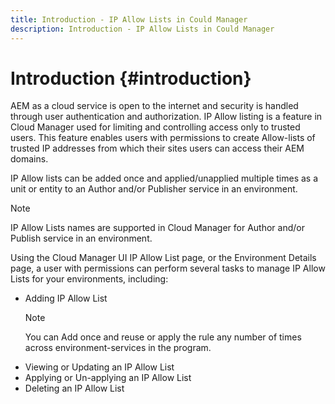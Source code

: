 ```yaml
---
title: Introduction - IP Allow Lists in Could Manager
description: Introduction - IP Allow Lists in Could Manager
---
```


# Introduction {#introduction}

AEM as a cloud service is open to the internet and security is handled through user authentication and authorization. IP Allow listing is a feature in Cloud Manager used for limiting and controlling access only to trusted users. This feature enables users with permissions to create Allow-lists of trusted IP addresses from which their sites users can access their AEM domains. 

IP Allow lists can be added once and applied/unapplied multiple times as a unit or entity to an Author and/or Publisher service in an environment.

>[!NOTE]
>IP Allow Lists names are supported in Cloud Manager for Author and/or Publish service in an environment.

Using the Cloud Manager UI IP Allow List page, or the Environment Details page, a user with permissions can perform several tasks to manage IP Allow Lists for your environments, including:

* Adding IP Allow List
    >[!NOTE]
    > You can Add once and reuse or apply the rule any number of times across environment-services in the program.
* Viewing or Updating an IP Allow List 
* Applying or Un-applying an IP Allow List 
* Deleting an IP Allow List 